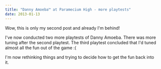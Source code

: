 ```yaml
---
title: "Danny Amoeba™ at Paramecium High - more playtests"
date: 2013-01-13
---
```

Wow, this is only my second post and already I'm behind!

I've now conducted two more playtests of Danny Amoeba.  There was more tuning after the second playtest.  The third playtest concluded that I'd tuned almost all the fun out of the game :(

I'm now rethinking things and trying to decide how to get the fun back into it.
